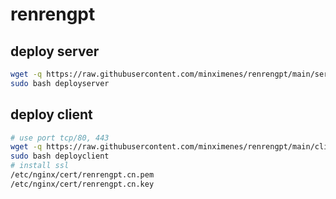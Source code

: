 # renrengpt

## deploy server
```bash
wget -q https://raw.githubusercontent.com/minximenes/renrengpt/main/server/deploy -O deployserver
sudo bash deployserver
```
## deploy client
```bash
# use port tcp/80, 443
wget -q https://raw.githubusercontent.com/minximenes/renrengpt/main/client/deploy -O deployclient
sudo bash deployclient
# install ssl
/etc/nginx/cert/renrengpt.cn.pem
/etc/nginx/cert/renrengpt.cn.key
```